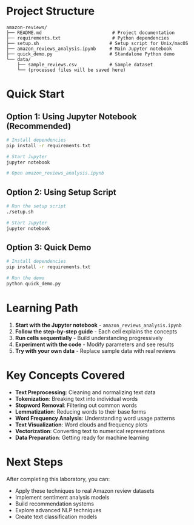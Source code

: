 # Project Structure

```
amazon-reviews/
├── README.md                          # Project documentation
├── requirements.txt                   # Python dependencies
├── setup.sh                          # Setup script for Unix/macOS
├── amazon_reviews_analysis.ipynb     # Main Jupyter notebook
├── quick_demo.py                     # Standalone Python demo
└── data/
    ├── sample_reviews.csv            # Sample dataset
    └── (processed files will be saved here)
```

# Quick Start

## Option 1: Using Jupyter Notebook (Recommended)
```bash
# Install dependencies
pip install -r requirements.txt

# Start Jupyter
jupyter notebook

# Open amazon_reviews_analysis.ipynb
```

## Option 2: Using Setup Script
```bash
# Run the setup script
./setup.sh

# Start Jupyter
jupyter notebook
```

## Option 3: Quick Demo
```bash
# Install dependencies
pip install -r requirements.txt

# Run the demo
python quick_demo.py
```

# Learning Path

1. **Start with the Jupyter notebook** - `amazon_reviews_analysis.ipynb`
2. **Follow the step-by-step guide** - Each cell explains the concepts
3. **Run cells sequentially** - Build understanding progressively
4. **Experiment with the code** - Modify parameters and see results
5. **Try with your own data** - Replace sample data with real reviews

# Key Concepts Covered

- **Text Preprocessing**: Cleaning and normalizing text data
- **Tokenization**: Breaking text into individual words
- **Stopword Removal**: Filtering out common words
- **Lemmatization**: Reducing words to their base forms
- **Word Frequency Analysis**: Understanding word usage patterns
- **Text Visualization**: Word clouds and frequency plots
- **Vectorization**: Converting text to numerical representations
- **Data Preparation**: Getting ready for machine learning

# Next Steps

After completing this laboratory, you can:
- Apply these techniques to real Amazon review datasets
- Implement sentiment analysis models
- Build recommendation systems
- Explore advanced NLP techniques
- Create text classification models
